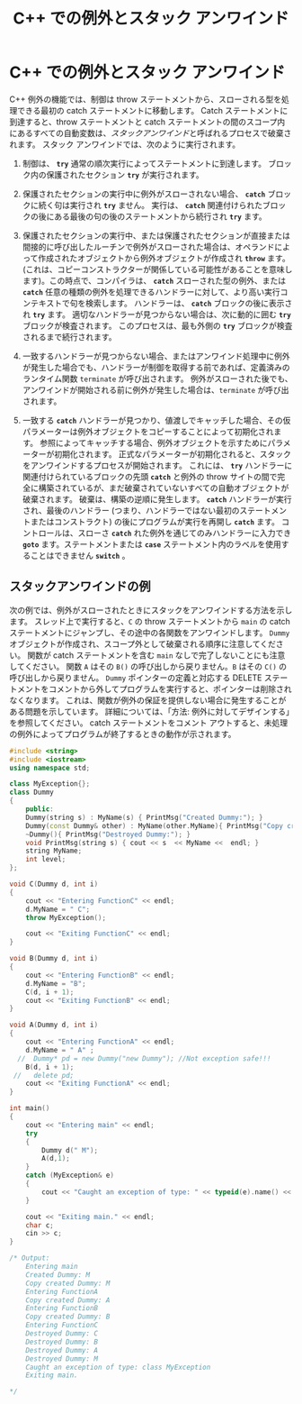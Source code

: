 ﻿---
title: C++ での例外とスタック アンワインド
ms.date: 11/19/2019
ms.assetid: a1a57eae-5fc5-4c49-824f-3ce2eb8129ed
ms.openlocfilehash: e0dadc90f85caeea359fca4ed0b45868ea77177e
ms.sourcegitcommit: 1f009ab0f2cc4a177f2d1353d5a38f164612bdb1
ms.translationtype: MT
ms.contentlocale: ja-JP
ms.lasthandoff: 07/27/2020
ms.locfileid: "87221563"
---
# <a name="exceptions-and-stack-unwinding-in-c"></a>C++ での例外とスタック アンワインド

C++ 例外の機能では、制御は throw ステートメントから、スローされる型を処理できる最初の catch ステートメントに移動します。 Catch ステートメントに到達すると、throw ステートメントと catch ステートメントの間のスコープ内にあるすべての自動変数は、*スタックアンワインド*と呼ばれるプロセスで破棄されます。 スタック アンワインドでは、次のように実行されます。

1. 制御は、 **`try`** 通常の順次実行によってステートメントに到達します。 ブロック内の保護されたセクション **`try`** が実行されます。

1. 保護されたセクションの実行中に例外がスローされない場合、 **`catch`** ブロックに続く句は実行され **`try`** ません。 実行は、 **`catch`** 関連付けられたブロックの後にある最後の句の後のステートメントから続行され **`try`** ます。

1. 保護されたセクションの実行中、または保護されたセクションが直接または間接的に呼び出したルーチンで例外がスローされた場合は、オペランドによって作成されたオブジェクトから例外オブジェクトが作成され **`throw`** ます。 (これは、コピーコンストラクターが関係している可能性があることを意味します)。この時点で、コンパイラは、 **`catch`** スローされた型の例外、または **`catch`** 任意の種類の例外を処理できるハンドラーに対して、より高い実行コンテキストで句を検索します。 ハンドラーは、 **`catch`** ブロックの後に表示され **`try`** ます。 適切なハンドラーが見つからない場合は、次に動的に囲む **`try`** ブロックが検査されます。 このプロセスは、最も外側の **`try`** ブロックが検査されるまで続行されます。

1. 一致するハンドラーが見つからない場合、またはアンワインド処理中に例外が発生した場合でも、ハンドラーが制御を取得する前であれば、定義済みのランタイム関数 `terminate` が呼び出されます。 例外がスローされた後でも、アンワインドが開始される前に例外が発生した場合は、`terminate` が呼び出されます。

1. 一致する **`catch`** ハンドラーが見つかり、値渡しでキャッチした場合、その仮パラメーターは例外オブジェクトをコピーすることによって初期化されます。 参照によってキャッチする場合、例外オブジェクトを示すためにパラメーターが初期化されます。 正式なパラメーターが初期化されると、スタックをアンワインドするプロセスが開始されます。 これには、 **`try`** ハンドラーに関連付けられているブロックの先頭 **`catch`** と例外の throw サイトの間で完全に構築されているが、まだ破棄されていないすべての自動オブジェクトが破棄されます。 破棄は、構築の逆順に発生します。 **`catch`** ハンドラーが実行され、最後のハンドラー (つまり、ハンドラーではない最初のステートメントまたはコンストラクト) の後にプログラムが実行を再開し **`catch`** ます。 コントロールは、スローさ **`catch`** れた例外を通じてのみハンドラーに入力でき **`goto`** ます。ステートメントまたは **`case`** ステートメント内のラベルを使用することはできません **`switch`** 。

## <a name="stack-unwinding-example"></a>スタックアンワインドの例

次の例では、例外がスローされたときにスタックをアンワインドする方法を示します。 スレッド上で実行すると、`C` の throw ステートメントから `main` の catch ステートメントにジャンプし、その途中の各関数をアンワインドします。 `Dummy` オブジェクトが作成され、スコープ外として破棄される順序に注意してください。 関数が catch ステートメントを含む `main` なしで完了しないことにも注意してください。 関数 `A` はその `B()` の呼び出しから戻りません。`B` はその `C()` の呼び出しから戻りません。 `Dummy` ポインターの定義と対応する DELETE ステートメントをコメントから外してプログラムを実行すると、ポインターは削除されなくなります。 これは、関数が例外の保証を提供しない場合に発生することがある問題を示しています。 詳細については、「方法: 例外に対してデザインする」を参照してください。 catch ステートメントをコメント アウトすると、未処理の例外によってプログラムが終了するときの動作が示されます。

```cpp
#include <string>
#include <iostream>
using namespace std;

class MyException{};
class Dummy
{
    public:
    Dummy(string s) : MyName(s) { PrintMsg("Created Dummy:"); }
    Dummy(const Dummy& other) : MyName(other.MyName){ PrintMsg("Copy created Dummy:"); }
    ~Dummy(){ PrintMsg("Destroyed Dummy:"); }
    void PrintMsg(string s) { cout << s  << MyName <<  endl; }
    string MyName;
    int level;
};

void C(Dummy d, int i)
{
    cout << "Entering FunctionC" << endl;
    d.MyName = " C";
    throw MyException();

    cout << "Exiting FunctionC" << endl;
}

void B(Dummy d, int i)
{
    cout << "Entering FunctionB" << endl;
    d.MyName = "B";
    C(d, i + 1);
    cout << "Exiting FunctionB" << endl;
}

void A(Dummy d, int i)
{
    cout << "Entering FunctionA" << endl;
    d.MyName = " A" ;
  //  Dummy* pd = new Dummy("new Dummy"); //Not exception safe!!!
    B(d, i + 1);
 //   delete pd;
    cout << "Exiting FunctionA" << endl;
}

int main()
{
    cout << "Entering main" << endl;
    try
    {
        Dummy d(" M");
        A(d,1);
    }
    catch (MyException& e)
    {
        cout << "Caught an exception of type: " << typeid(e).name() << endl;
    }

    cout << "Exiting main." << endl;
    char c;
    cin >> c;
}

/* Output:
    Entering main
    Created Dummy: M
    Copy created Dummy: M
    Entering FunctionA
    Copy created Dummy: A
    Entering FunctionB
    Copy created Dummy: B
    Entering FunctionC
    Destroyed Dummy: C
    Destroyed Dummy: B
    Destroyed Dummy: A
    Destroyed Dummy: M
    Caught an exception of type: class MyException
    Exiting main.

*/
```
